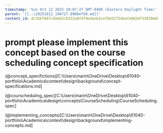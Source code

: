 ```yaml
---
timestamp: 'Sun Oct 12 2025 19:07:27 GMT-0400 (Eastern Daylight Time)'
parent: '[[..\20251012_190727.8900ef58.md]]'
content_id: dc35bf847c4e6d2c9322a8fdf9edae63ce7bb52754bafe0826f33039e6048d8b
---
```


# prompt please implement this concept based on the course scheduling concept specification

(@concept\_specifictions)\[C:\Users\marin\OneDrive\Desktop\61040-portfolio\Academica\context\design\background\concept-specifications.md]

(@courscheduling\_spec)\[C:\Users\marin\OneDrive\Desktop\61040-portfolio\Academica\design\concepts\CourseScheduling\CourseScheduling.spec]

(@implementing\_concepts)\[C:\Users\marin\OneDrive\Desktop\61040-portfolio\Academica\context\design\background\implementing-concepts.md]
